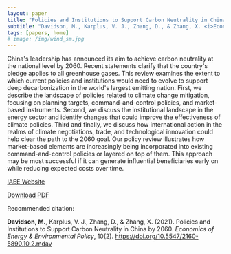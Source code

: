 ```yaml
---
layout: paper
title: "Policies and Institutions to Support Carbon Neutrality in China by 2060"
subtitle: "Davidson, M., Karplus, V. J., Zhang, D., & Zhang, X. <i>Economics of Energy & Environmental Policy</i>."
tags: [papers, home]
# image: /img/wind_sm.jpg
---
```


China's leadership has announced its aim to achieve carbon neutrality at the national level by 2060. Recent statements clarify that the country's pledge applies to all greenhouse gases. This review examines the extent to which current policies and institutions would need to evolve to support deep decarbonization in the world's largest emitting nation. First, we describe the landscape of policies related to climate change mitigation, focusing on planning targets, command-and-control policies, and market-based instruments. Second, we discuss the institutional landscape in the energy sector and identify changes that could improve the effectiveness of climate policies. Third and finally, we discuss how international action in the realms of climate negotiations, trade, and technological innovation could help clear the path to the 2060 goal. Our policy review illustrates how market-based elements are increasingly being incorporated into existing command-and-control policies or layered on top of them. This approach may be most successful if it can generate influential beneficiaries early on while reducing expected costs over time.

[IAEE Website](http://www.iaee.org/en/publications/eeeparticle.aspx?id=377)

[Download PDF](https://drive.google.com/file/d/1SeFso2cwPvChsRYhlE9h0eYJkvnFyd7V/view?usp=sharing)

Recommended citation:

**Davidson, M.**, Karplus, V. J., Zhang, D., & Zhang, X. (2021). Policies and Institutions to Support Carbon Neutrality in China by 2060. _Economics of Energy & Environmental Policy_, 10(2). https://doi.org/10.5547/2160-5890.10.2.mdav
